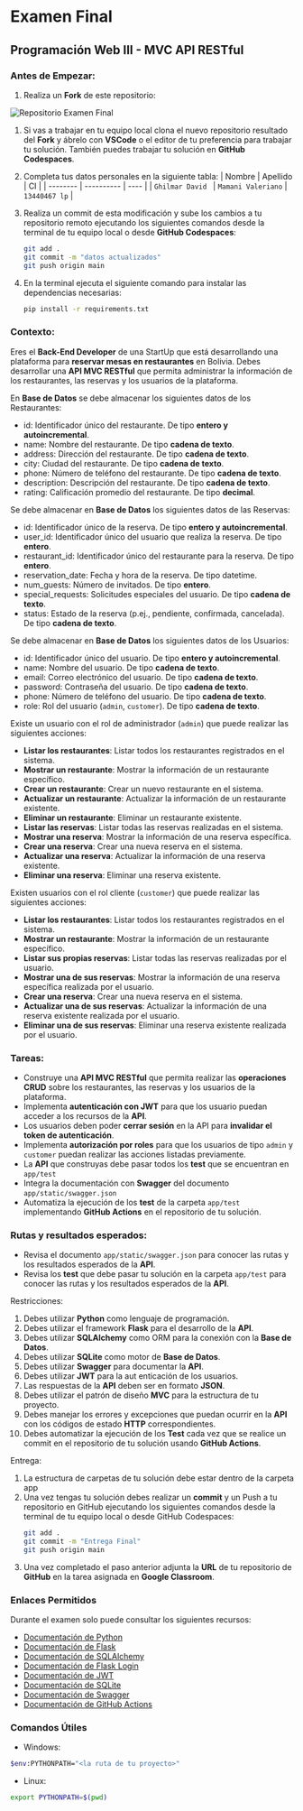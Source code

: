 # Examen Final
## Programación Web III - MVC API RESTful

### Antes de Empezar:

1. Realiza un **Fork** de este repositorio:

![Repositorio Examen Final](https://live.staticflickr.com/65535/53786372843_49b3358b74_z.jpg)

1. Si vas a trabajar en tu equipo local clona el nuevo repositorio resultado del **Fork** y ábrelo con **VSCode** o el editor de tu preferencia para trabajar tu solución. También puedes trabajar tu solución en **GitHub Codespaces**.

2. Completa tus datos personales en la siguiente tabla:
    | Nombre   | Apellido   | CI   |
    | -------- | ---------- | ---- |
    | `Ghilmar David ` | `Mamani Valeriano` | `13440467 lp` |

3. Realiza un commit de esta modificación y sube los cambios a tu repositorio remoto ejecutando los siguientes comandos desde la terminal de tu equipo local o desde **GitHub Codespaces**:
    ```bash
    git add .
    git commit -m "datos actualizados"
    git push origin main
    ```
4. En la terminal ejecuta el siguiente comando para instalar las dependencias necesarias:
    ```bash
    pip install -r requirements.txt
    ```

### Contexto:
Eres el **Back-End Developer** de una StartUp que está desarrollando una plataforma para **reservar mesas en restaurantes** en Bolivia. Debes desarrollar una **API MVC RESTful** que permita administrar la información de los restaurantes, las reservas y los usuarios de la plataforma.

En **Base de Datos** se debe almacenar los siguientes datos de los Restaurantes:
- id: Identificador único del restaurante. De tipo **entero y autoincremental**.
- name: Nombre del restaurante. De tipo  **cadena de texto**.
- address: Dirección del restaurante. De tipo  **cadena de texto**.
- city: Ciudad del restaurante. De tipo  **cadena de texto**.
- phone: Número de teléfono del restaurante. De tipo  **cadena de texto**.
- description: Descripción del restaurante. De tipo  **cadena de texto**.
- rating: Calificación promedio del restaurante. De tipo **decimal**.

Se debe almacenar en **Base de Datos** los siguientes datos de las Reservas:
- id: Identificador único de la reserva. De tipo **entero y autoincremental**.
- user_id: Identificador único del usuario que realiza la reserva. De tipo  **entero**.
- restaurant_id: Identificador único del restaurante para la reserva. De tipo  **entero**.
- reservation_date: Fecha y hora de la reserva. De tipo datetime.
- num_guests: Número de invitados. De tipo  **entero**.
- special_requests: Solicitudes especiales del usuario. De tipo  **cadena de texto**.
- status: Estado de la reserva (p.ej., pendiente, confirmada, cancelada). De tipo  **cadena de texto**.

Se debe almacenar en **Base de Datos** los siguientes datos de los Usuarios:
- id: Identificador único del usuario. De tipo **entero y autoincremental**.
- name: Nombre del usuario. De tipo  **cadena de texto**.
- email: Correo electrónico del usuario. De tipo  **cadena de texto**.
- password: Contraseña del usuario. De tipo  **cadena de texto**.
- phone: Número de teléfono del usuario. De tipo  **cadena de texto**.
- role: Rol del usuario (`admin`, `customer`). De tipo  **cadena de texto**.

Existe un usuario con el rol de administrador (`admin`) que puede realizar las siguientes acciones:
- **Listar los restaurantes**: Listar todos los restaurantes registrados en el sistema.
- **Mostrar un restaurante**: Mostrar la información de un restaurante específico.
- **Crear un restaurante**: Crear un nuevo restaurante en el sistema.
- **Actualizar un restaurante**: Actualizar la información de un restaurante existente.
- **Eliminar un restaurante**: Eliminar un restaurante existente.
- **Listar las reservas**: Listar todas las reservas realizadas en el sistema.
- **Mostrar una reserva**: Mostrar la información de una reserva específica.
- **Crear una reserva**: Crear una nueva reserva en el sistema.
- **Actualizar una reserva**: Actualizar la información de una reserva existente.
- **Eliminar una reserva**: Eliminar una reserva existente.

Existen usuarios con el rol cliente (`customer`) que puede realizar las siguientes acciones:
- **Listar los restaurantes**: Listar todos los restaurantes registrados en el sistema.
- **Mostrar un restaurante**: Mostrar la información de un restaurante específico.
- **Listar sus propias reservas**: Listar todas las reservas realizadas por el usuario.
- **Mostrar una de sus reservas**: Mostrar la información de una reserva específica realizada por el usuario.
- **Crear una reserva**: Crear una nueva reserva en el sistema.
- **Actualizar una de sus reservas**: Actualizar la información de una reserva existente realizada por el usuario.
- **Eliminar una de sus reservas**: Eliminar una reserva existente realizada por el usuario.

### Tareas:
- Construye una **API MVC RESTful** que permita realizar las **operaciones CRUD** sobre los restaurantes, las reservas y los usuarios de la plataforma.
- Implementa **autenticación con JWT** para que los usuario puedan acceder a los recursos de la **API**.
- Los usuarios deben poder **cerrar sesión** en la API para **invalidar el token de autenticación**.
- Implementa **autorización por roles** para que los usuarios de tipo `admin` y `customer` puedan realizar las acciones listadas previamente.
- La **API** que construyas debe pasar todos los **test** que se encuentran en `app/test`
- Integra la documentación con **Swagger** del documento `app/static/swagger.json`
- Automatiza la ejecución de los **test** de la carpeta `app/test` implementando **GitHub Actions** en el repositorio de tu solución.

### Rutas y resultados esperados:
- Revisa el documento `app/static/swagger.json` para conocer las rutas y los resultados esperados de la **API**.
- Revisa los **test** que debe pasar tu solución en la carpeta `app/test` para conocer las rutas y los resultados esperados de la **API**.

Restricciones:
1. Debes utilizar **Python** como lenguaje de programación.
2. Debes utilizar el framework **Flask** para el desarrollo de la **API**.
3. Debes utilizar **SQLAlchemy** como ORM para la conexión con la **Base de Datos**.
4. Debes utilizar **SQLite** como motor de **Base de Datos**.
5. Debes utilizar **Swagger** para documentar la **API**.
6. Debes utilizar **JWT** para la aut   enticación de los usuarios.
7. Las respuestas de la **API** deben ser en formato **JSON**.
8. Debes utilizar el patrón de diseño **MVC** para la estructura de tu proyecto.
9. Debes manejar los errores y excepciones que puedan ocurrir en la **API** con los códigos de estado **HTTP** correspondientes.
10. Debes automatizar la ejecución de los **Test** cada vez que se realice un commit en el repositorio de tu solución usando **GitHub Actions**.

Entrega:
1. La estructura de carpetas de tu solución debe estar dentro de la carpeta app
2. Una vez tengas tu solución debes realizar un **commit** y un Push a tu repositorio en GitHub ejecutando los siguientes comandos desde la terminal de tu equipo local o desde GitHub Codespaces:
    ```bash 
    git add .
    git commit -m "Entrega Final"
    git push origin main
    ```
3. Una vez completado el paso anterior adjunta la **URL** de tu repositorio de **GitHub** en la tarea asignada en **Google Classroom**. 

### Enlaces Permitidos
Durante el examen solo puede consultar los siguientes recursos:
- [Documentación de Python](https://docs.python.org/3/)
- [Documentación de Flask](https://flask.palletsprojects.com/en/2.0.x/)
- [Documentación de SQLAlchemy](https://flask-sqlalchemy.palletsprojects.com/en/3.1.x/)
- [Documentación de Flask Login](https://flask-login.readthedocs.io/en/latest/)
- [Documentación de JWT](https://flask-jwt-extended.readthedocs.io/en/stable/)
- [Documentación de SQLite](https://www.sqlite.org/docs.html)
- [Documentación de Swagger](https://swagger.io/docs/)
- [Documentación de GitHub Actions](https://docs.github.com/en/actions)

### Comandos Útiles
- Windows:
``` bash
$env:PYTHONPATH="<la ruta de tu proyecto>"
```
- Linux:
```bash
export PYTHONPATH=$(pwd)
```
